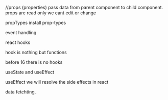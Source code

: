 //props (properties)
pass data from parent component to child component.
props are read only we cant edit or change

propTypes
install prop-types

event handling

react hooks

hook is nothing but functions

before 16 there is no hooks

useState and useEffect

useEffect
we will resolve the side effects in react

data fetchting,
